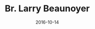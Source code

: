 ---
title: Br. Larry Beaunoyer 
date : 2016-10-14
contentful:
  contentype: interview
  entry_id : 4Je0Dk7fBYQ6wgIIiiE44 
exists : br-larry-beaunoyer 
template : interviewentry.html 
--- 